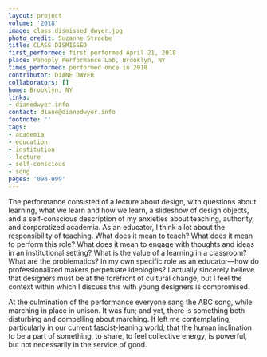 ```yaml
---
layout: project
volume: '2018'
image: class_dismissed_dwyer.jpg
photo_credit: Suzanne Stroebe
title: CLASS DISMISSED
first_performed: first performed April 21, 2018
place: Panoply Performance Lab, Brooklyn, NY
times_performed: performed once in 2018
contributor: DIANE DWYER
collaborators: []
home: Brooklyn, NY
links:
- dianedwyer.info
contact: diane@dianedwyer.info
footnote: ''
tags:
- academia
- education
- institution
- lecture
- self-conscious
- song
pages: '098-099'
---
```




The performance consisted of a lecture about design, with questions about learning, what we learn and how we learn, a slideshow of design objects, and a self-conscious description of my anxieties about teaching, authority, and corporatized academia. As an educator, I think a lot about the responsibility of teaching. What does it mean to teach? What does it mean to perform this role? What does it mean to engage with thoughts and ideas in an institutional setting? What is the value of a learning in a classroom? What are the problematics? In my own specific role as an educator—how do professionalized makers perpetuate ideologies? I actually sincerely believe that designers must be at the forefront of cultural change, but I feel the context within which I discuss this with young designers is compromised.

At the culmination of the performance everyone sang the ABC song, while marching in place in unison. It was fun; and yet, there is something both disturbing and compelling about marching. It left me contemplating, particularly in our current fascist-leaning world, that the human inclination to be a part of something, to share, to feel collective energy, is powerful, but not necessarily in the service of good.
